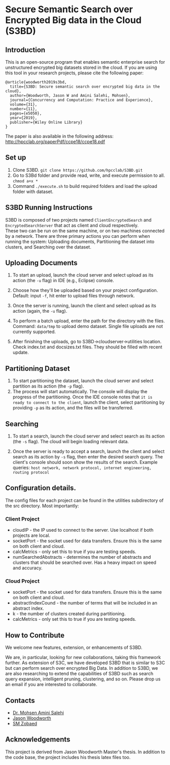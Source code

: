 # Secure Semantic Search over Encrypted Big data in the Cloud (S3BD)

## Introduction
This is an open-source program that enables semantic enterprise search for unstructured encrypted big datasets stored in the cloud. 
If you are using this tool in your research projects, please cite the following paper:
```
@article{woodworth2019s3bd,
  title={S3BD: Secure semantic search over encrypted big data in the cloud},
  author={Woodworth, Jason W and Amini Salehi, Mohsen},
  journal={Concurrency and Computation: Practice and Experience},
  volume={31},
  number={11},
  pages={e5050},
  year={2019},
  publisher={Wiley Online Library}
}
```
The paper is also available in the following address:
http://hpcclab.org/paperPdf/ccpe18/ccpe18.pdf

## Set up
1. Clone S3BD. ```git clone https://github.com/hpcclab/S3BD.git```  
2. Go to S3Bd folder and provide read, write, and execute permission to all. ```chmod a+x *```
3. Command ```./execute.sh``` to build required folders and load the upload folder with dataset.
 
## S3BD Running Instructions

S3BD is composed of two projects named ```ClientEncryptedSearch``` and ```EncryptedSearchServer``` that act as client and cloud respectively.  
These two can be run on the same machine, or on two machines connected by a network.  There are three primary actions you can perform when running the system: Uploading documents, Partitioning the dataset into clusters, and Searching over the dataset.

## Uploading Documents

1. To start an upload, launch the cloud server and select upload as its action (the ``` -u ``` flag) in IDE (e.g., Eclipse) console.
2. Choose how they'll be uploaded based on your project configuration. Default:
   input ```-f```, hit enter  to upload files through network.
3. Once the server is running, launch the client and select upload as its action (again, the ``` -u ``` flag).  
4. To perform a batch upload, enter the path for the directory with the files. Command: ```data/tmp``` to upload demo dataset. Single file uploads are not currently supported.

5. After finishing the uploads, go to S3BD->cloudserver->utilities location. Check index.txt and docsizes.txt files. They should be filled with recent update.


## Partitioning Dataset

1. To start partitioning the dataset, launch the cloud server and select partition as its action (the ``` -p ``` flag).  
2. The process will start automatically.  The console will display the progress of the partitioning. Once the IDE console notes that ```it is ready to connect to the client```, launch the client, select partitioning by providing ```-p``` as its action, and the files will be transferred.

## Searching

1. To start a search, launch the cloud server and select search as its action (the ``` -s ``` flag).  The cloud will begin loading relevant data.

2. Once the server is ready to accept a search, launch the client and select search as its action by ```-s``` flag, then enter the desired search query.  The client's console should soon show the results of the search. Example queries: ```host network, network protocol, internet engineering, routing protocol```

## Configuration details.

The config files for each project can be found in the utilities subdirectory of the src directory.  Most importantly:

### Client Project

  * cloudIP - the IP used to connect to the server. Use localhost if both projects are local.
  * socketPort - the socket used for data transfers. Ensure this is the same on both client and cloud.
  * calcMetrics - only set this to true if you are testing speeds.
  * numSearchedAbstracts - determines the number of abstracts and clusters that should be searched over.  Has a heavy impact on speed and accuracy.
  
### Cloud Project

  * socketPort - the socket used for data transfers.  Ensure this is the same on both client and cloud.
  * abstractIndexCound - the number of terms that will be included in an abstract index.
  * k - the number of clusters created during partitioning.
  * calcMetrics - only set this to true if you are testing speeds.

## How to Contribute
We welcome new features, extension, or enhancements of S3BD.

We are, in particular, looking for new collaborations, taking this framework further. As extension of S3C, we have developed S3BD that is similar to S3C but can perform search over encrypted Big Data. In addition to S3BD, we are also researching to extend the capabilities of S3BD such as search query expansion, intelligent pruning, clustering, and so on. Please drop us an email if you are interested to collaborate. 

## Contacts
* [Dr. Mohsen Amini Salehi](http://hpcclab.org/index.php/contact-us/)
* [Jason Woodworth](https://vrlab.cmix.louisiana.edu/people/jason-woodworth/)
* [SM Zobaed](zobaedsakib@gmail.com)
  
 ## Acknowledgements
 This project is derived from Jason Woodworth Master's thesis. In addition to the code base, the project includes his thesis latex files too.


